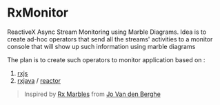 # RxMonitor
ReactiveX Async Stream Monitoring using Marble Diagrams. Idea is to create ad-hoc operators that send all the streams' activities to a monitor console that will show up such information using marble diagrams

The plan is to create such operators to monitor application based on :
1. [rxjs](https://github.com/ReactiveX/rxjs)
2. [rxjava](https://github.com/ReactiveX/rxjava) / [reactor](https://github.com/reactor)


> Inspired by [Rx Marbles](http://users.telenet.be/jo.van.den.berghe/rx/#shapes) from [Jo Van den Berghe](http://users.telenet.be/jo.van.den.berghe/)  